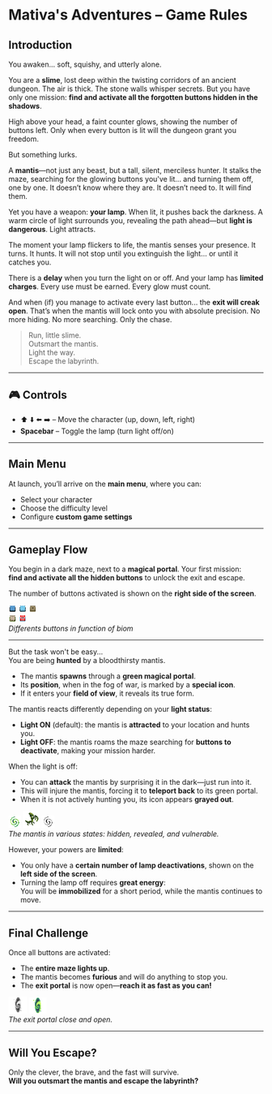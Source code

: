 # Mativa's Adventures – Game Rules

## Introduction

You awaken... soft, squishy, and utterly alone.

You are a **slime**, lost deep within the twisting corridors of an ancient dungeon. The air is thick. The stone walls whisper secrets. But you have only one mission: **find and activate all the forgotten buttons hidden in the shadows**.

High above your head, a faint counter glows, showing the number of buttons left. Only when every button is lit will the dungeon grant you freedom.

But something lurks.

A **mantis**—not just any beast, but a tall, silent, merciless hunter. It stalks the maze, searching for the glowing buttons you've lit... and turning them off, one by one. It doesn’t know where they are. It doesn’t need to. It will find them.

Yet you have a weapon: **your lamp**. When lit, it pushes back the darkness. A warm circle of light surrounds you, revealing the path ahead—but **light is dangerous**. Light attracts.

The moment your lamp flickers to life, the mantis senses your presence. It turns. It hunts. It will not stop until you extinguish the light... or until it catches you.

There is a **delay** when you turn the light on or off. And your lamp has **limited charges**. Every use must be earned. Every glow must count.

And when (if) you manage to activate every last button... the **exit will creak open**. That’s when the mantis will lock onto you with absolute precision. No more hiding. No more searching. Only the chase.

> Run, little slime.  
> Outsmart the mantis.  
> Light the way.  
> Escape the labyrinth.

---

## 🎮 Controls

- ⬆️ ⬇️ ⬅️ ➡️ – Move the character (up, down, left, right)  
- **Spacebar** – Toggle the lamp (turn light off/on)

---

## Main Menu

At launch, you’ll arrive on the **main menu**, where you can:
- Select your character
- Choose the difficulty level
- Configure **custom game settings**

---

## Gameplay Flow

You begin in a dark maze, next to a **magical portal**. Your first mission:  
**find and activate all the hidden buttons** to unlock the exit and escape.

The number of buttons activated is shown on the **right side of the screen**.

![Button counter examples – image 1](img/button_icon.png)
![Button counter examples – image 2](img/button_ice.png)
![Button counter examples – image 3](img/button_sand.png)  
![Button counter examples – image 4](img/button_swamp.png)
![Button counter examples – image 5](img/button_water.png)  
*Differents buttons in function of biom*

---

But the task won't be easy...  
You are being **hunted** by a bloodthirsty mantis.

- The mantis **spawns** through a **green magical portal**.
- Its **position**, when in the fog of war, is marked by a **special icon**.
- If it enters your **field of view**, it reveals its true form.

The mantis reacts differently depending on your **light status**:

- **Light ON** (default): the mantis is **attracted** to your location and hunts you.
- **Light OFF**: the mantis roams the maze searching for **buttons to deactivate**, making your mission harder.

When the light is off:
- You can **attack** the mantis by surprising it in the dark—just run into it.
- This will injure the mantis, forcing it to **teleport back** to its green portal.
- When it is not actively hunting you, its icon appears **grayed out**.

![Mantis hidden icon](img/monster_icon_hunt.png)
![Mantis revealed](img/monster_walk.png)
![Mantis hidden icon2](img/monster_icon_chill.png)  
*The mantis in various states: hidden, revealed, and vulnerable.*

However, your powers are **limited**:

- You only have a **certain number of lamp deactivations**, shown on the **left side of the screen**.
- Turning the lamp off requires **great energy**:  
  You will be **immobilized** for a short period, while the mantis continues to move.

---

## Final Challenge

Once all buttons are activated:
- The **entire maze lights up**.
- The mantis becomes **furious** and will do anything to stop you.
- The **exit portal** is now open—**reach it as fast as you can!**

![Exit not_activated](img/exit_portal_close.png)
![Exit activated](img/exit_portal.png)  
*The exit portal close and open.*

---

## Will You Escape?

Only the clever, the brave, and the fast will survive.  
**Will you outsmart the mantis and escape the labyrinth?**

